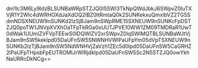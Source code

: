 dm1lc3M6Ly9ldzBLSUNBaWRpSTZJQ0l5SWl3TkNpQWdJbkJ6SWpvZ0luTXVjR1Y2Wlc4dWRHOXdJaXdOQ2lBZ0ltRmtaQ0k2SUNKekxuQmxlbVZ2TG5SdmNDSXNEUW9nSUNKd2IzSjBJam9nSWpRME15SXNEUW9nSUNKcFpDSTZJQ0poTW1JNVpXVXhOaTFpTkRGa0xUUTJPVE10WW1ZM09TMDRaR1UwT0dWak1UUmlZVFVpTEEwS0lDQWlZV2xrSWpvZ0lqSWlMQTBLSUNBaWJtVjBJam9nSW5keklpd05DaUFnSW5SNWNHVWlPaUFpYm05dVpTSXNEUW9nSUNKb2IzTjBJam9nSW5NdWNHVjZaVzh1ZEc5d0lpd05DaUFnSW5CaGRHZ2lPaUFpTHpsbFpEUTROMlJrWlRjdklpd05DaUFnSW5Sc2N5STZJQ0owYkhNaURRcDkNCg==
